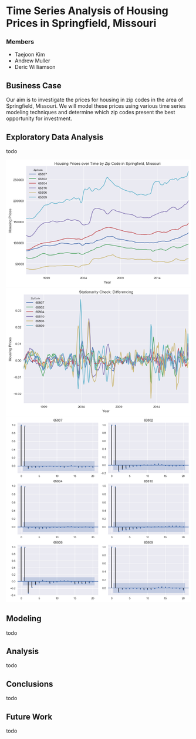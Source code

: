 
# Time Series Analysis of Housing Prices in Springfield, Missouri


### Members
* Taejoon Kim
* Andrew Muller
* Deric Williamson

## Business Case
Our aim is to investigate the prices for housing in zip codes in the area of Springfield, Missouri. We will model these prices using various time series modeling techniques and determine which zip codes present the best opportunity for investment.

## Exploratory Data Analysis
todo

![stationarity](visualizations/stationarity-check-base.png)
![stationarity-diff](visualizations/stationarity-check-diff.png)
![partial-autocorrelation](visualizations/partial-autocorrelations.png)

## Modeling
todo

## Analysis
todo

## Conclusions
todo

## Future Work
todo
